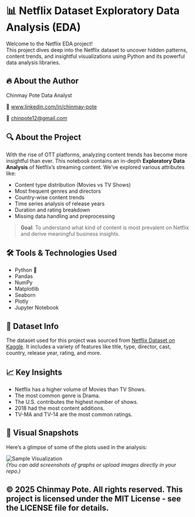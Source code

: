 # 📊 Netflix Dataset Exploratory Data Analysis (EDA)

Welcome to the Netflix EDA project!  
This project dives deep into the Netflix dataset to uncover hidden patterns, content trends, and insightful visualizations using Python and its powerful data analysis libraries.

## 🔥 About the Author

Chinmay Pote
Data Analyst

🔗 www.linkedin.com/in/chinmay-pote

📧 chinpote12@gmail.com

## 🔍 About the Project

With the rise of OTT platforms, analyzing content trends has become more insightful than ever. This notebook contains an in-depth **Exploratory Data Analysis** of Netflix’s streaming content. We’ve explored various attributes like:

- Content type distribution (Movies vs TV Shows)
- Most frequent genres and directors
- Country-wise content trends
- Time series analysis of release years
- Duration and rating breakdown
- Missing data handling and preprocessing

> **Goal**: To understand what kind of content is most prevalent on Netflix and derive meaningful business insights.

## 🛠️ Tools & Technologies Used

- Python 🐍
- Pandas
- NumPy
- Matplotlib
- Seaborn
- Plotly
- Jupyter Notebook

## 📂 Dataset Info

The dataset used for this project was sourced from [Netflix Dataset on Kaggle](https://www.kaggle.com/shivamb/netflix-shows). It includes a variety of features like title, type, director, cast, country, release year, rating, and more.

## 📈 Key Insights

- Netflix has a higher volume of Movies than TV Shows.
- The most common genre is Drama.
- The U.S. contributes the highest number of shows.
- 2018 had the most content additions.
- TV-MA and TV-14 are the most common ratings.

## 📸 Visual Snapshots

Here’s a glimpse of some of the plots used in the analysis:

![Sample Visualization](https://your-image-link-here.com)  
*(You can add screenshots of graphs or upload images directly in your repo.)*

© 2025 Chinmay Pote. All rights reserved.
This project is licensed under the MIT License - see the LICENSE file for details.
---
